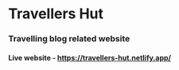 # Travellers Hut

### Travelling blog related website

#### Live website - <https://travellers-hut.netlify.app/>
